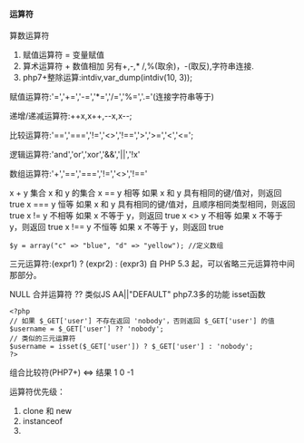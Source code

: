 #### 运算符

算数运算符  
1.  赋值运算符 = 变量赋值  
2.  算术运算符 + 数值相加 另有+,-,* /,%(取余)，-(取反),字符串连接.  
3.  php7+整除运算:intdiv,var_dump(intdiv(10, 3));  

赋值运算符:'=','+=','-=','*=','/=','%=','.='(连接字符串等于)

递增/递减运算符:++x,x++,--x,x--;

比较运算符:'==','===','!=','<>','!==','>','>=','<','<=';

逻辑运算符:'and','or','xor','&&','||','!x'

数组运算符:'+','==','===','!=','<>','!=='  

x + y	集合	x 和 y 的集合
x == y	相等	如果 x 和 y 具有相同的键/值对，则返回 true
x === y	恒等	如果 x 和 y 具有相同的键/值对，且顺序相同类型相同，则返回 true
x != y	不相等	如果 x 不等于 y，则返回 true
x <> y	不相等	如果 x 不等于 y，则返回 true
x !== y	不恒等	如果 x 不等于 y，则返回 true

```
$y = array("c" => "blue", "d" => "yellow"); //定义数组
```

三元运算符:(expr1) ? (expr2) : (expr3) 自 PHP 5.3 起，可以省略三元运算符中间那部分。  

NULL 合并运算符 ?? 类似JS AA||"DEFAULT" php7.3多的功能 isset函数 

 ```
 <?php
// 如果 $_GET['user'] 不存在返回 'nobody'，否则返回 $_GET['user'] 的值
$username = $_GET['user'] ?? 'nobody';
// 类似的三元运算符
$username = isset($_GET['user']) ? $_GET['user'] : 'nobody';
?>
 
 ```
组合比较符(PHP7+)  <=>  结果 1  0  -1

运算符优先级：
1.  clone 和 new
2.  instanceof
3.  
